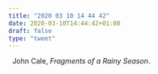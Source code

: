 ```yaml
---
title: "2020 03 10 14 44 42"
date: 2020-03-10T14:44:42+01:00
draft: false
type: "tweet"
---
```


<a href="" class="iconfont icon-music" title="rss"></a> &nbsp; John Cale, _Fragments of a Rainy Season_.
